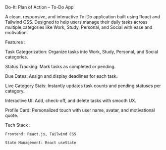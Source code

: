 Do-It: Plan of Action – To-Do App

A clean, responsive, and interactive To-Do application built using React and Tailwind CSS. Designed to help users manage their daily tasks across multiple categories like Work, Study, Personal, and Social with ease and motivation.

Features : 

  Task Categorization: Organize tasks into Work, Study, Personal, and Social categories.

  Status Tracking: Mark tasks as completed or pending.

  Due Dates: Assign and display deadlines for each task.

  Live Category Stats: Instantly updates task counts and pending statuses per category.

  Interactive UI: Add, check-off, and delete tasks with smooth UX.

  Profile Card: Personalized touch with user name, avatar, and motivational quote.

Tech Stack :

    Frontend: React.js, Tailwind CSS

    State Management: React useState
